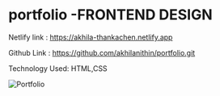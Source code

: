 # portfolio -FRONTEND DESIGN

Netlify link   :  https://akhila-thankachen.netlify.app

Github Link   :  https://github.com/akhilanithin/portfolio.git

Technology Used: HTML,CSS

![Portfolio](https://github.com/akhilanithin/portfolio/assets/122517142/3c40e62f-5fc9-4dc6-9553-d1ee3660a0f5)
